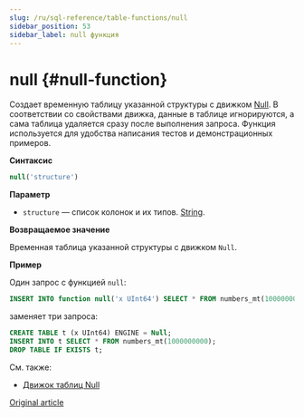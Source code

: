 ```yaml
---
slug: /ru/sql-reference/table-functions/null
sidebar_position: 53
sidebar_label: null функция
---
```


# null {#null-function}

Создает временную таблицу указанной структуры с движком [Null](../../engines/table-engines/special/null.md). В соответствии со свойствами движка, данные в таблице игнорируются, а сама таблица удаляется сразу после выполнения запроса. Функция используется для удобства написания тестов и демонстрационных примеров.

**Синтаксис**

``` sql
null('structure')
```

**Параметр**

-   `structure` — список колонок и их типов. [String](../../sql-reference/data-types/string.md).

**Возвращаемое значение**

Временная таблица указанной структуры с движком `Null`.

**Пример**

Один запрос с функцией `null`:

``` sql
INSERT INTO function null('x UInt64') SELECT * FROM numbers_mt(1000000000);
```
заменяет три запроса:

```sql
CREATE TABLE t (x UInt64) ENGINE = Null;
INSERT INTO t SELECT * FROM numbers_mt(1000000000);
DROP TABLE IF EXISTS t;
```

См. также:

-   [Движок таблиц Null](../../engines/table-engines/special/null.md)

[Original article](https://clickhouse.com/docs/en/sql-reference/table-functions/null/) <!--hide-->
